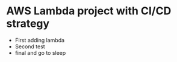 # AWS Lambda project with CI/CD strategy

- First adding lambda
- Second test
- final and go to sleep
